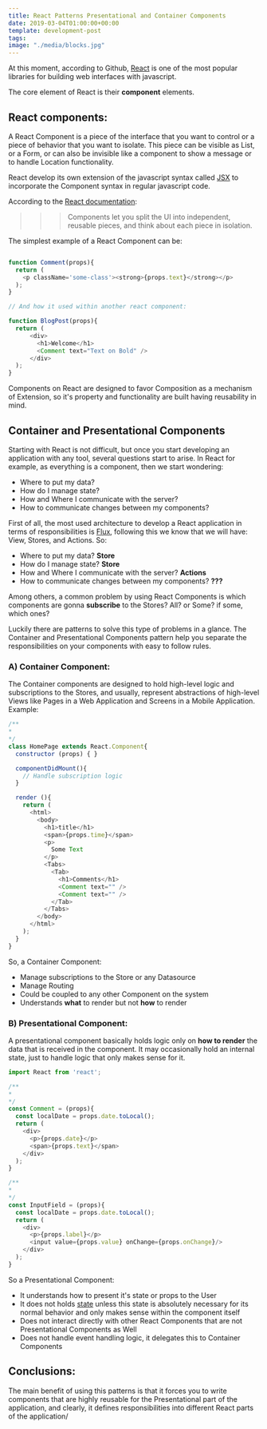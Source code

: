 ```yaml
---
title: React Patterns Presentational and Container Components
date: 2019-03-04T01:00:00+00:00
template: development-post
tags: 
image: "./media/blocks.jpg"
---
```


At this moment, according to Github, [React](https://reactjs.org/) is one of the most popular libraries for building web interfaces with javascript.

The core element of React is their **component** elements.


## React components:

A React Component is a piece of the interface that you want to control or a piece of behavior that you want to isolate. This piece can be visible as List, or a Form, or can also be invisible like a component to show a message or to handle Location functionality.

React develop its own extension of the javascript syntax called [JSX](https://reactjs.org/docs/introducing-jsx.html) to incorporate the Component syntax in regular javascript code.


According to the [React documentation](https://reactjs.org/docs/components-and-props.html):

>>>Components let you split the UI into independent, reusable pieces, and think about each piece in isolation.


The simplest example of a React Component can be:

```javascript

function Comment(props){
  return (
    <p className='some-class'><strong>{props.text}</strong></p>
  );
}

// And how it used within another react component:

function BlogPost(props){
  return (
      <div>
        <h1>Welcome</h1>
        <Comment text="Text on Bold" />
      </div>        
  );
}
```

Components on React are designed to favor Composition as a mechanism of Extension, so it's property and functionality are built having reusability in mind.


## Container and Presentational Components

Starting with React is not difficult, but once you start developing an application with any tool, several questions start to arise. In React for example, as everything is a component, then we start wondering:

- Where to put my data?
- How do I manage state?
- How and Where I communicate with the server?
- How to communicate changes between my components?


First of all, the most used architecture to develop a React application in terms of responsibilities is [Flux](https://cobuildlab.com/development-blog/single-way-communication-architecture-pattern-for-frontend-applications/), following this we know that we will have: View, Stores, and Actions. So:

- Where to put my data? **Store**
- How do I manage state? **Store**
- How and Where I communicate with the server? **Actions**
- How to communicate changes between my components? **???**

Among others, a common problem by using React Components is which components are gonna **subscribe** to the Stores? All? or Some? if some, which ones?

Luckily there are patterns to solve this type of problems in a glance. The Container and Presentational Components pattern help you separate the responsibilities on your components with easy to follow rules.


### A) Container Component:

The Container components are designed to hold high-level logic and subscriptions to the Stores, and usually, represent abstractions of high-level Views like Pages in a Web Application and Screens in a Mobile Application. Example:

```javascript
/**
*
*/
class HomePage extends React.Component{
  constructor (props) { }

  componentDidMount(){
    // Handle subscription logic
  }

  render (){
    return ( 
      <html>
        <body>
          <h1>title</h1>
          <span>{props.time}</span>
          <p>
            Some Text
          </p>
          <Tabs>
            <Tab>
              <h1>Comments</h1>
              <Comment text="" />
              <Comment text="" />
            </Tab>
          </Tabs>
        </body>
      </html>
    );
  }
}
```

So, a Container Component:

- Manage subscriptions to the Store or any Datasource
- Manage Routing
- Could be coupled to any other Component on the system
- Understands **what** to render but not **how** to render


### B) Presentational Component:

A presentational component basically holds logic only on **how to render** the data that is received in the component. It may occasionally hold an internal state, just to handle logic that only makes sense for it.


```javascript
import React from 'react';

/**
* 
*/
const Comment = (props){  
  const localDate = props.date.toLocal();
  return (
    <div>
      <p>{props.date}</p>
      <span>{props.text}</span>
    </div>
  );
}

/**
*
*/
const InputField = (props){  
  const localDate = props.date.toLocal();
  return (
    <div>
      <p>{props.label}</p>
      <input value={props.value} onChange={props.onChange}/>
    </div>
  );
}
```

So a Presentational Component:

- It understands how to present it's state or props to the User
- It does not holds [state](https://cobuildlab.com/development-blog/react-patterns-functional-components-vs-class-components/) unless this state is absolutely necessary for its normal behavior and only makes sense within the component itself
- Does not interact directly with other React Components that are not Presentational Components as Well
- Does not handle event handling logic, it delegates this to Container Components


## Conclusions:

The main benefit of using this patterns is that it forces you to write components that are highly reusable for the Presentational part of the application, and clearly, it defines responsibilities into different React parts of the application/


